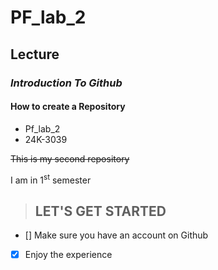 # PF_lab_2
## **Lecture**
### ***Introduction To Github***
#### How to create a Repository
* Pf_lab_2
* 24K-3039
  
~~This is my second repository~~

I am in 1<sup>st</sup> semester
> ## LET'S GET STARTED
- [] Make sure you have an account on Github
- [x] Enjoy the experience
